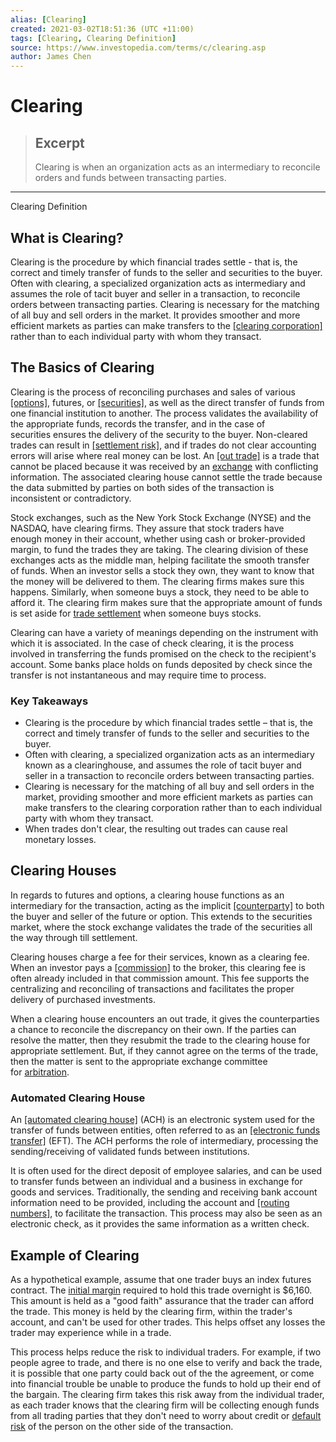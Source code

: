 ```yaml
---
alias: [Clearing]
created: 2021-03-02T18:51:36 (UTC +11:00)
tags: [Clearing, Clearing Definition]
source: https://www.investopedia.com/terms/c/clearing.asp
author: James Chen
---
```


# Clearing

> ## Excerpt
> Clearing is when an organization acts as an intermediary to reconcile orders and funds between transacting parties.

---

Clearing Definition
## What is Clearing?

Clearing is the procedure by which financial trades settle - that is, the correct and timely transfer of funds to the seller and securities to the buyer. Often with clearing, a specialized organization acts as intermediary and assumes the role of tacit buyer and seller in a transaction, to reconcile orders between transacting parties. Clearing is necessary for the matching of all buy and sell orders in the market. It provides smoother and more efficient markets as parties can make transfers to the [[clearing corporation]](https://www.investopedia.com/terms/c/clearingcorporation.asp) rather than to each individual party with whom they transact.

## The Basics of Clearing

Clearing is the process of reconciling purchases and sales of various [[options]](https://www.investopedia.com/terms/o/option.asp), futures, or [[securities]](https://www.investopedia.com/terms/s/security.asp), as well as the direct transfer of funds from one financial institution to another. The process validates the availability of the appropriate funds, records the transfer, and in the case of securities ensures the delivery of the security to the buyer. Non-cleared trades can result in [[settlement risk]](https://www.investopedia.com/terms/s/settlementrisk.asp), and if trades do not clear accounting errors will arise where real money can be lost. An [[out trade]](https://www.investopedia.com/terms/o/outtrade.asp) is a trade that cannot be placed because it was received by an [exchange](https://www.investopedia.com/terms/e/exchange.asp) with conflicting information. The associated clearing house cannot settle the trade because the data submitted by parties on both sides of the transaction is inconsistent or contradictory.

Stock exchanges, such as the New York Stock Exchange (NYSE) and the NASDAQ, have clearing firms. They assure that stock traders have enough money in their account, whether using cash or broker-provided margin, to fund the trades they are taking. The clearing division of these exchanges acts as the middle man, helping facilitate the smooth transfer of funds. When an investor sells a stock they own, they want to know that the money will be delivered to them. The clearing firms makes sure this happens. Similarly, when someone buys a stock, they need to be able to afford it. The clearing firm makes sure that the appropriate amount of funds is set aside for [trade settlement](https://www.investopedia.com/terms/t/tplus1.asp) when someone buys stocks.

Clearing can have a variety of meanings depending on the instrument with which it is associated. In the case of check clearing, it is the process involved in transferring the funds promised on the check to the recipient's account. Some banks place holds on funds deposited by check since the transfer is not instantaneous and may require time to process.

### Key Takeaways

-   Clearing is the procedure by which financial trades settle – that is, the correct and timely transfer of funds to the seller and securities to the buyer.
-   Often with clearing, a specialized organization acts as an intermediary known as a clearinghouse, and assumes the role of tacit buyer and seller in a transaction to reconcile orders between transacting parties.
-   Clearing is necessary for the matching of all buy and sell orders in the market, providing smoother and more efficient markets as parties can make transfers to the clearing corporation rather than to each individual party with whom they transact.
-   When trades don't clear, the resulting out trades can cause real monetary losses.

## Clearing Houses

In regards to futures and options, a clearing house functions as an intermediary for the transaction, acting as the implicit [[counterparty]](https://www.investopedia.com/terms/c/counterparty.asp) to both the buyer and seller of the future or option. This extends to the securities market, where the stock exchange validates the trade of the securities all the way through till settlement.

Clearing houses charge a fee for their services, known as a clearing fee. When an investor pays a [[commission]](https://www.investopedia.com/terms/c/commission.asp) to the broker, this clearing fee is often already included in that commission amount. This fee supports the centralizing and reconciling of transactions and facilitates the proper delivery of purchased investments.

When a clearing house encounters an out trade, it gives the counterparties a chance to reconcile the discrepancy on their own. If the parties can resolve the matter, then they resubmit the trade to the clearing house for appropriate settlement. But, if they cannot agree on the terms of the trade, then the matter is sent to the appropriate exchange committee for [arbitration](https://www.investopedia.com/terms/a/arbitration.asp).

### Automated Clearing House

An [[automated clearing house]](https://www.investopedia.com/terms/a/ach.asp) (ACH) is an electronic system used for the transfer of funds between entities, often referred to as an [[electronic funds transfer]](https://www.investopedia.com/terms/e/electronic-transfer-account.asp) (EFT). The ACH performs the role of intermediary, processing the sending/receiving of validated funds between institutions.

It is often used for the direct deposit of employee salaries, and can be used to transfer funds between an individual and a business in exchange for goods and services. Traditionally, the sending and receiving bank account information need to be provided, including the account and [[routing numbers]](https://www.investopedia.com/terms/r/routing_transit_number.asp), to facilitate the transaction. This process may also be seen as an electronic check, as it provides the same information as a written check.

## Example of Clearing

As a hypothetical example, assume that one trader buys an index futures contract. The [initial margin](https://www.investopedia.com/terms/i/initialmargin.asp) required to hold this trade overnight is $6,160. This amount is held as a "good faith" assurance that the trader can afford the trade. This money is held by the clearing firm, within the trader's account, and can't be used for other trades. This helps offset any losses the trader may experience while in a trade.

This process helps reduce the risk to individual traders. For example, if two people agree to trade, and there is no one else to verify and back the trade, it is possible that one party could back out of the the agreement, or come into financial trouble be unable to produce the funds to hold up their end of the bargain. The clearing firm takes this risk away from the individual trader, as each trader knows that the clearing firm will be collecting enough funds from all trading parties that they don't need to worry about credit or [default risk](https://www.investopedia.com/terms/d/defaultrisk.asp) of the person on the other side of the transaction.
